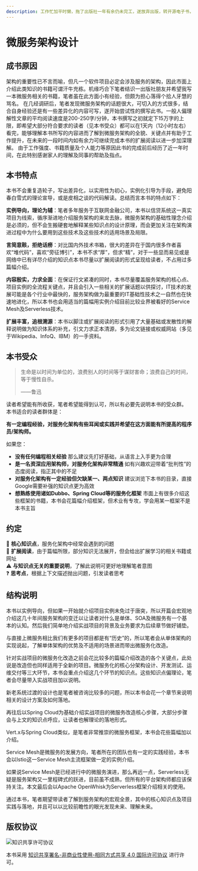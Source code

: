 ```yaml
---
description: 工作忙加平时懒，拖了出版社一年有余仍未完工，遂放弃出版，转开源电子书，有空时心情好时可以自由地补充完善。
---
```


# 微服务架构设计

## 成书原因

架构的重要性已不言而喻，但凡一个软件项目必定会涉及服务的架构，因此市面上介绍此类知识的书籍可谓汗牛充栋。机缘巧合下笔者结识一出版社朋友并希望我写一本微服务相关的书籍，笔者虽在此方面小有经验，但颇为担心落得个拾人牙慧的骂名。 在几经调研后，笔者发现微服务架构的话题很大，可切入的方式很多，结合自身经验还是有一些差异化的内容可写，遂开始尝试性的撰写此书。一般人偏理解性文章的平均阅读速度是200-250字/分钟，本书撰写之初就定下15万字的上限，即希望大部分符合要求的读者（见本书受众）都可以在1天内（12小时左右）看完，能够理解本书所写的内容进而了解到微服务架构的全貌、关键点并有助于工作提升，在未来的一段时间内如有余力可继续完成本书的扩展阅读以进一步加深理解。 由于工作强度、书籍质量及个人能力等原因此书的完成前后经历了近一年时间，在此特别感谢家人的理解及同事的帮助及指点。

## 本书特点

本书不会重复造轮子，写出差异化，以实用性为初心，实例化引导为手段，避免阳春白雪式的理论宣导，或是皮相之谈的代码解读。总结而言本书的特点如下：

**实例导向，理论为辅**：笔者多年服务于互联网金融公司，本书以信贷系统这一真实项目为线索，循序渐进地介绍服务架构的来龙去脉，微服务架构的基础性理念介绍是必须的，但不会生搬硬套地解释某些知识点的设计原理，而会更加关注在架构演进过程中为什么要用到这些技术及这些技术的适用场景及局限。

**言简意赅，拒绝话痨**：对比国内外技术书箱，很大的差异在于国内很多作者喜欢“堆代码”，喜欢“旁征博引”，本书不求“厚”，但求“精”，对于一些显而易见或是网络中已有详尽介绍的知识点本书尽量以扩展阅读的形式呈现给读者，不占用过多篇幅介绍。

**内容殷实，力求全面**：在保证行文紧凑的同时，本书尽量覆盖服务架构的核心点、项目实例的全流程关键点，并且会引入一些相关的扩展话题以供探讨，IT技术的发展可能是各个行业中最快的，服务架构做为最重要的IT基础性技术之一自然也在快速地进化，所以本书也会用适当的篇幅用实例介绍目前比较业界被看好的Service Mesh及Serverless技术。

**扩展丰富，追根溯源**：本书以脚注或扩展阅读的形式引用了大量基础或发散性的解释说明做为知识体系的补充，引文力求正本清源，多为论文链接或权威网站（多见于Wikipedia、InfoQ、IBM）的一手资料。

## 本书受众

> 生命是以时间为单位的，浪费别人的时间等于谋财害命；浪费自己的时间，等于慢性自杀。
>
> ——鲁迅

读者希望能有所收获，笔者希望能得到认可，所以有必要先说明本书的受众群。 本书适合的读者群体是：

**有一定编程经验，对服务化架构有些耳闻或实践并希望在这方面能有所提高的程序员/架构师。**

如果您：

* **没有任何编程相关经验** 那么建议先打好基础，从语言上入手更为合理
* **是一名资深应用架构师，对服务化架构非常精通** 如有兴趣欢迎带着“批判性”的态度阅读，指正其中的不足
* **对服务化架构有一定经验但欠缺某一、两点知识** 建议浏览下本书的目录，直接Google需要补强的知识点更为高效
* **想熟练使用诸如Dubbo、Spring Cloud等的服务化框架** 市面上有很多介绍这些框架的书籍，本书会花篇幅介绍框架，但术业有专攻，学会用某一框架不是本书主旨

## 约定

🔆 **核心知识点**，服务化架构中经常会遇到的问题  
📖 **扩展阅读**，由于篇幅所限，部分知识无法展开，但会给出扩展学习的相关书籍或网址  
⚠ **与知识点无关的重要说明**，了解此说明可更好地理解笔者意图  
❓ **思考点**，根据上下文描述抛出问题，引发读者思考

## 结构说明

本书以实例导向，但如果一开始就介绍项目实例未免过于唐突，所以开篇会宏观地介绍这几十年间服务架构的变迁以让读者对什么是单体、SOA及微服务有一个基本的认知。然后我们简单地介绍实战项目的背景及业务要求为后续章节做好铺垫。

与直接上微服务相比我们有更多的项目都是有“历史”的，所以笔者会从单体架构的实现说起，了解单体架构的优势及不适用的场景进而带出微服务化改造。

针对实战项目的微服务化改造之前会花比较多的篇幅介绍改造的各个关键点，此处说是改造但也同样适用于全新的项目。微服务化的核心分架构设计、开发测试、运维交付等三大环节，本书会重点介绍这几个环节的知识点。这些知识点偏理论，笔者会尽量带入实战项目加以说明。

新老系统过渡的设计也是笔者被咨询比较多的问题，所以本书会花一个章节来说明相关的设计方案及如何落地。

再往后以Spring Cloud为基础介绍实战项目的微服务改造核心步骤，大部分步骤会与上文的知识点呼应，让读者也解理论的落地形式。

Vert.x与Spring Cloud类似，是笔者非常推崇的微服务框架，本书会花些篇幅加以介绍。

Service Mesh是微服务的发展方向，笔者所在的团队也有一定的实践经验，本书会以Istio这一Service Mesh主流框架做一定的实例介绍。

如果说Service Mesh是已经进行中的微服务演进，那么再远一点，Serverless无疑是服务架构又一里程碑式的跃进，目前虽不成熟，但所有的平台架构师都应该保持关注。本文最后会以Apache OpenWhisk为Serverless框架介绍相关的使用。

通过本书，笔者期望带读者了解到服务架构的宏观全景，其中的核心知识点及项目实践与落地，并且可以以比较前瞻性的眼光发现未来、理解未来。

## 版权协议

![&#x77E5;&#x8BC6;&#x5171;&#x4EAB;&#x8BB8;&#x53EF;&#x534F;&#x8BAE;](https://i.creativecommons.org/l/by-nc-sa/4.0/88x31.png)

本书采用 [知识共享署名-非商业性使用-相同方式共享 4.0 国际许可协议](http://creativecommons.org/licenses/by-nc-sa/4.0/) 进行许可。

